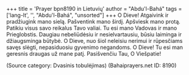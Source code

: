 +++
title = 'Prayer bpn8190 in Lietuvių'
author = "Abdu'l-Bahá"
tags = ['lang-lt', '', "Abdu'l-Bahá", "unsorted"]
+++
O Dieve! Atgaivink ir pradžiugink mano sielą. Pašventink mano širdį. Apšviesk mano protą. Patikiu visus savo reikalus Tavo valiai. Tu esi mano Vadovas ir mano Prieglobstis. Daugiau nebeliūdėsiu ir nesielvartausiu, būsiu laiminga ir džiaugsminga būtybė. O Dieve, nuo šiol neleisiu nerimui ir rūpesčiams savęs slėgti, nepasiduosiu gyvenimo negandoms. 
O Dieve! Tu esi man geresnis draugas už mane patį. Pasišvenčiu Tau, O Viešpatie!

(Source category: Dvasinis tobulėjimas)
(Bahaiprayers.net ID: 8190)
